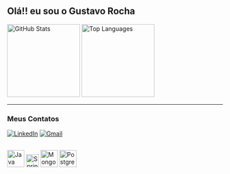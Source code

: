 ## Olá!! eu sou o Gustavo Rocha


<div >
  <img height= "170em" src="https://github-readme-stats.vercel.app/api?username=gxtavorocha&show_icons=true&theme=tokyonight" alt="GitHub Stats">
  <img height= "170em" src="https://github-readme-stats.vercel.app/api/top-langs/?username=gxtavorocha&layout=compact&theme=tokyonight" alt="Top Languages">
</div>

---

### Meus Contatos

[![LinkedIn](https://img.shields.io/badge/LinkedIn-0077B5?style=for-the-badge&logo=linkedin&logoColor=white)](https://www.linkedin.com/in/gxtavorocha/)
[![Gmail](https://img.shields.io/badge/Gmail-D14836?style=for-the-badge&logo=gmail&logoColor=white)](mailto:rocha.gustavo.oliv@gmail.com)



##
<div>
  <img src="https://cdn.jsdelivr.net/gh/devicons/devicon/icons/java/java-original.svg" alt="Java" width="40" height="40"/>
  <img src="https://cdn.jsdelivr.net/gh/devicons/devicon/icons/spring/spring-original.svg" alt="Spring" width="30" height="30"/>
  <img src="https://cdn.jsdelivr.net/gh/devicons/devicon/icons/mongodb/mongodb-original-wordmark.svg" alt="MongoDB" width="40" height="40"/>
  <img src="https:///cdn.jsdelivr.net/gh/devicons/devicon-latest/icons/postgresql/postgresql-original.svg" alt="PostgreeSql width="40 height="40"/>
          
          
</div>
